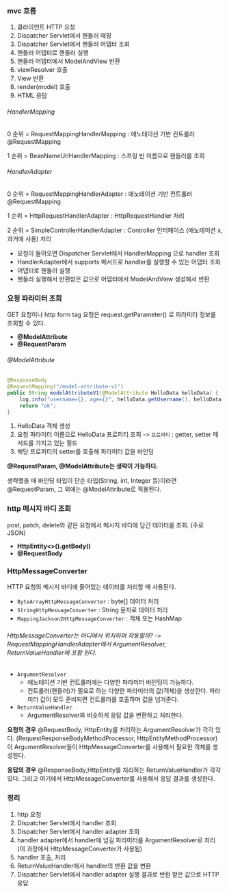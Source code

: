### mvc 흐름

1. 클라이언트 HTTP 요청
2. Dispatcher Servlet에서 핸들러 매핑
3. Dispatcher Servlet에서 핸들러 어댑터 조회
4. 핸들러 어댑터로 핸들러 실행
5. 핸들러 어댑터에서 ModelAndView 반환
6. viewResolver 호출
7. View 반환
8. render(model) 호출
9. HTML 응답



######  HandlerMapping

0 순위 = RequestMappingHandlerMapping : 애노테이션 기반 컨트롤러 @RequestMapping

1 순위 = BeanNameUrlHandlerMapping : 스프링 빈 이름으로 핸들러를 조회



###### HandlerAdapter

0 순위 = RequestMappingHandlerAdapter : 애노테이션 기반 컨트롤러 @RequestMapping

1 순위 = HttpRequestHandlerAdapter : HttpRequestHandler 처리

2 순위 = SimpleControllerHandlerAdapter : Controller 인터페이스 (애노테이션 x, 과거에 사용) 처리



- 요청이 들어오면 Dispatcher Servlet에서 HandlerMapping 으로 handler 조회 
- HandlerAdapter에서 supports 메서드로 handler를 실행할 수 있는 어댑터 조회
- 어댑터로 핸들러 실행
- 핸들러 실행해서 반환받은 값으로 어댑터에서 ModelAndView 생성해서 반환



### 요청 파라미터 조회

GET 요청이나 http form tag 요청은 request.getParameter() 로 파라미터 정보를 조회할 수 있다.

- **@ModelAttribute**
- **@RequestParam**

###### @ModelAttribute

```java
@ResponseBody
@RequestMapping("/model-attribute-v1")
public String modelAttributeV1(@ModelAttribute HelloData helloData) {
 	log.info("username={}, age={}", helloData.getUsername(), helloData.getAge());
	return "ok";
}
```

1. HelloData 객체 생성
2. 요청 파라미터 이름으로 HelloData 프로퍼티 조회 -> `프로퍼티` : getter, setter 메서드를 가지고 있는 필드 
3. 해당 프로퍼티의 setter를 호출해 파라미터 값을 바인딩



**@RequestParam, @ModelAttribute는 생략이 가능하다.**

생략했을 때 바인딩 타입이 단순 타입(String, int, Integer 등)이라면 @RequestParam, 그 외에는 @ModelAttribute로 적용된다.



### http 메시지 바디 조회

post, patch, delete와 같은 요청에서 메시지 바디에 담긴 데이터를 조회. (주로 JSON)

- **HttpEntity<>().getBody()**
- **@RequestBody**



### HttpMessageConverter

HTTP 요청의 메시지 바디에 들어있는 데이터를 처리할 때 사용된다.

- `ByteArrayHttpMessageConverter` : byte[] 데이터 처리
- `StringHttpMessageConverter` : String 문자로 데이터 처리
- `MappingJackson2HttpMessageConverter` : 객체 또는 HashMap



###### HttpMessageConverter는 어디에서 위치하며 작동할까? -> RequestMappingHandlerAdapter에서 ArgumentResolver, ReturnValueHandler에 포함 된다.

- `ArgumentResolver`
  - 애노테이션 기반 컨트롤러에는 다양한 파라미터 바인딩이 가능하다.
  - 컨트롤러(핸들러)가 필요로 하는 다양한 파라미터의 값(객체)을 생성한다. 파라미터 값이 모두 준비되면 컨트롤러를 호출하며 값을 넘겨준다.
- `ReturnValueHandler`
  - ArgumentResolver와 비슷하게 응답 값을 변환하고 처리한다.



**요청의 경우** @RequestBody, HttpEntity를 처리하는 ArgumentResolver가 각각 있다. (RequestResponseBodyMethodProcessor, HttpEntityMethodProcessor) 이  ArgumentResolver들이 HttpMessageConverter를 사용해서 필요한 객체를 생성한다.



**응답의 경우** @ResponseBody,HttpEntity를 처리하는 ReturnValueHandler가 각각 있다. 그리고 여기에서 HttpMessageConverter를 사용해서 응답 결과를 생성한다.



### 정리

1. http 요청
2. Dispatcher Servlet에서 handler 조회
3. Dispatcher Servlet에서 handler adapter 조회
4. handler adapter에서 handler에 넘길 파라미터를 ArgumentResolver로 처리 (이 과정에서 HttpMessageConverter가 사용됨)
5. handler 호출, 처리
6. ReturnValueHandler에서 handler의 반환 값을 변환
7. Dispatcher Servlet에서 handler adapter 실행 결과로 반환 받은 값으로 HTTP 응답